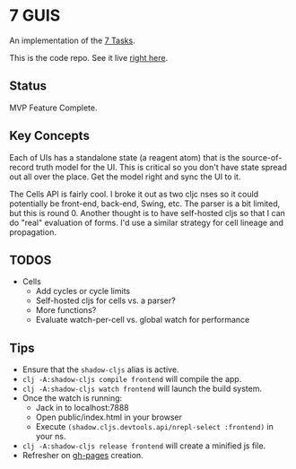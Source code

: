 # 7 GUIS
An implementation of the [7 Tasks](https://eugenkiss.github.io/7guis/tasks).

This is the code repo. See it live [right here](https://markbastian.github.io/7guis/public/index.html).

## Status
MVP Feature Complete.

## Key Concepts

Each of UIs has a standalone state (a reagent atom) that is the source-of-record truth model for the UI. This is critical so you don't have state spread out all over the place. Get the model right and sync the UI to it.

The Cells API is fairly cool. I broke it out as two cljc nses so it could potentially be front-end, back-end, Swing, etc. The parser is a bit limited, but this is round 0. Another thought is to have self-hosted cljs so that I can do "real" evaluation of forms. I'd use a similar strategy for cell lineage and propagation.

## TODOS

* Cells
  * Add cycles or cycle limits
  * Self-hosted cljs for cells vs. a parser?
  * More functions?
  * Evaluate watch-per-cell vs. global watch for performance

## Tips

* Ensure that the `shadow-cljs` alias is active.
* `clj -A:shadow-cljs compile frontend` will compile the app.
* `clj -A:shadow-cljs watch frontend` will launch the build system.
* Once the watch is running:
  * Jack in to localhost:7888
  * Open public/index.html in your browser
  * Execute `(shadow.cljs.devtools.api/nrepl-select :frontend)` in your ns.
* `clj -A:shadow-cljs release frontend` will create a minified js file.
* Refresher on [gh-pages](https://jiafulow.github.io/blog/2020/07/09/create-gh-pages-branch-in-existing-repo/) creation.